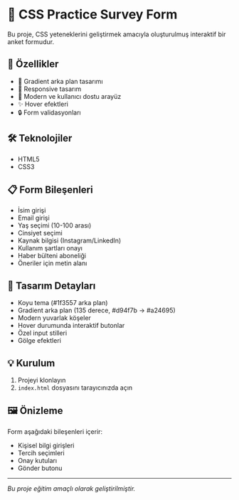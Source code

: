 # 📝 CSS Practice Survey Form

Bu proje, CSS yeteneklerini geliştirmek amacıyla oluşturulmuş interaktif bir anket formudur.

## 🚀 Özellikler

- 🎨 Gradient arka plan tasarımı
- 📱 Responsive tasarım
- 💫 Modern ve kullanıcı dostu arayüz
- ✨ Hover efektleri
- 🔒 Form validasyonları

## 🛠️ Teknolojiler

- HTML5
- CSS3

## 📋 Form Bileşenleri

- İsim girişi
- Email girişi
- Yaş seçimi (10-100 arası)
- Cinsiyet seçimi
- Kaynak bilgisi (Instagram/LinkedIn)
- Kullanım şartları onayı
- Haber bülteni aboneliği
- Öneriler için metin alanı

## 🎯 Tasarım Detayları

- Koyu tema (#1f3557 arka plan)
- Gradient arka plan (135 derece, #d94f7b -> #a24695)
- Modern yuvarlak köşeler
- Hover durumunda interaktif butonlar
- Özel input stilleri
- Gölge efektleri

## 💡 Kurulum

1. Projeyi klonlayın
2. `index.html` dosyasını tarayıcınızda açın

## 🖼️ Önizleme

Form aşağıdaki bileşenleri içerir:
- Kişisel bilgi girişleri
- Tercih seçimleri
- Onay kutuları
- Gönder butonu

---
*Bu proje eğitim amaçlı olarak geliştirilmiştir.*
